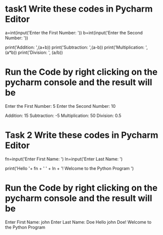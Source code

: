 # task1 Write these codes in Pycharm Editor
a=int(input('Enter the First Number: '))
b=int(input('Enter the Second Number: '))

print('Addition: ',(a+b))
print('Subtraction: ',(a-b))
print('Multiplication: ',(a*b))
print('Division: ', (a/b))

# Run the Code by right clicking on the pycharm console and the result will be
Enter the First Number: 5
Enter the Second Number: 10

Addition:  15
Subtraction:  -5
Multiplication:  50
Division:  0.5

# Task 2 Write these codes in Pycharm Editor
fn=input('Enter First Name: ')
ln=input('Enter Last Name: ')

print('Hello '+ fn + ' ' + ln + '! Welcome to the Python Program ')

# Run the Code by right clicking on the pycharm console and the result will be

Enter First Name: john
Enter Last Name: Doe
Hello john Doe! Welcome to the Python Program 
